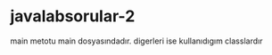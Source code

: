 javalabsorular-2
================
main metotu main dosyasındadır. digerleri ise kullanıdıgım classlardır
